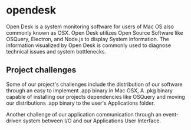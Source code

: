 # opendesk
Open Desk is a system monitoring software for users of Mac OS also commonly known as OSX. Open Desk utilizes Open Source Software like OSQuery, Electron, and Node.js to display System information. The information visualized by Open Desk is commonly used to diagnose technical issues and system bottlenecks.

## Project challenges
Some of our project's challenges include the distribution of our software through an easy to implement  .app binary in Mac OSX, A .pkg binary capable of installing our projects dependencies like OSQuery and moving our distributions .app binary to the user's Applications folder.

Another challenge of our application communication through an event-driven system between I/O and our Applications User Interface.